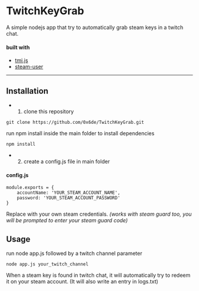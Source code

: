 # TwitchKeyGrab
A simple nodejs app that try to automatically grab steam keys in a twitch chat. 

#### built with
* [tmi.js](https://github.com/tmijs/tmi.js)
* [steam-user](https://github.com/DoctorMcKay/node-steam-user)
___________________________________________________

## Installation

* 1. clone this repository 

```
git clone https://github.com/0x6de/TwitchKeyGrab.git
```

run npm install inside the main folder to install dependencies
```
npm install
```

* 2. create a config.js file in main folder

#### config.js
```
module.exports = {
    accountName: 'YOUR_STEAM_ACCOUNT_NAME',
    password: 'YOUR_STEAM_ACCOUNT_PASSWORD'
}
```
Replace with your own steam credentials. 
_(works with steam guard too, you will be prompted to enter your steam guard code)_


## Usage 

run node app.js followed by a twitch channel parameter

```
node app.js your_twitch_channel
```

When a steam key is found in twitch chat, it will automatically try to redeem it on your steam account. (It will also write an entry in logs.txt)